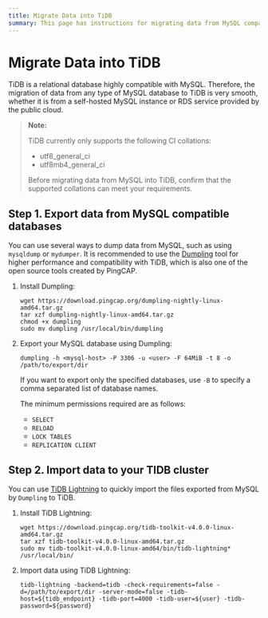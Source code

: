 ```yaml
---
title: Migrate Data into TiDB
summary: This page has instructions for migrating data from MySQL compatible databases to TiDB using the Dumpling and TiDB Lightning tools.
---
```


# Migrate Data into TiDB

TiDB is a relational database highly compatible with MySQL. Therefore, the migration of data from any type of MySQL database to TiDB is very smooth, whether it is from a self-hosted MySQL instance or RDS service provided by the public cloud.

> **Note:**
>
> TiDB currently only supports the following CI collations:
> - utf8_general_ci
> - utf8mb4_general_ci
>
> Before migrating data from MySQL into TiDB, confirm that the supported collations can meet your requirements.

## Step 1. Export data from MySQL compatible databases

You can use several ways to dump data from MySQL, such as using `mysqldump` or `mydumper`. It is recommended to use the [Dumpling](https://docs.pingcap.com/tidb/v4.0/export-or-backup-using-dumpling) tool for higher performance and compatibility with TiDB, which is also one of the open source tools created by PingCAP.

1. Install Dumpling:

    ```
    wget https://download.pingcap.org/dumpling-nightly-linux-amd64.tar.gz
    tar xzf dumpling-nightly-linux-amd64.tar.gz
    chmod +x dumpling
    sudo mv dumpling /usr/local/bin/dumpling
    ```

2. Export your MySQL database using Dumpling:

    ```
    dumpling -h <mysql-host> -P 3306 -u <user> -F 64MiB -t 8 -o /path/to/export/dir
    ```

    If you want to export only the specified databases, use `-B` to specify a comma separated list of database names.

    The minimum permissions required are as follows:

    - `SELECT`
    - `RELOAD`
    - `LOCK TABLES`
    - `REPLICATION CLIENT`

## Step 2. Import data to your TIDB cluster

You can use [TiDB Lightning](https://docs.pingcap.com/tidb/dev/tidb-lightning-overview) to quickly import the files exported from MySQL by `Dumpling` to TiDB.

1. Install TiDB Lightning:

    ```
    wget https://download.pingcap.org/tidb-toolkit-v4.0.0-linux-amd64.tar.gz
    tar xzf tidb-toolkit-v4.0.0-linux-amd64.tar.gz
    sudo mv tidb-toolkit-v4.0.0-linux-amd64/bin/tidb-lightning* /usr/local/bin/
    ```

2. Import data using TiDB Lightning:

    ```
    tidb-lightning -backend=tidb -check-requirements=false -d=/path/to/export/dir -server-mode=false -tidb-host=${tidb_endpoint} -tidb-port=4000 -tidb-user=${user} -tidb-password=${password}
    ```
